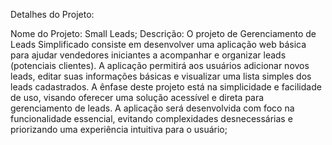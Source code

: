 Detalhes do Projeto:

 

Nome do Projeto: Small Leads;
Descrição: O projeto de Gerenciamento de Leads Simplificado consiste em desenvolver uma aplicação web básica para ajudar vendedores iniciantes a acompanhar e organizar leads (potenciais clientes). A aplicação permitirá aos usuários adicionar novos leads, editar suas informações básicas e visualizar uma lista simples dos leads cadastrados. A ênfase deste projeto está na simplicidade e facilidade de uso, visando oferecer uma solução acessível e direta para gerenciamento de leads. A aplicação será desenvolvida com foco na funcionalidade essencial, evitando complexidades desnecessárias e priorizando uma experiência intuitiva para o usuário;
